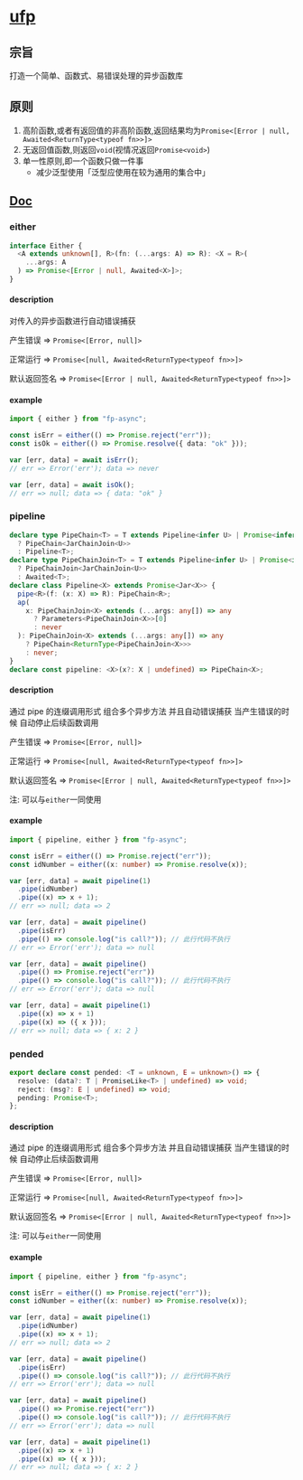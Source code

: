 # [ufp](https://github.com/PassionPI/fp-async#readme)

## 宗旨

打造一个简单、函数式、易错误处理的异步函数库

## 原则

1. 高阶函数,或者有返回值的非高阶函数,返回结果均为`Promise<[Error | null, Awaited<ReturnType<typeof fn>>]>`
2. 无返回值函数,则返回`void`(视情况返回`Promise<void>`)
3. 单一性原则,即一个函数只做一件事
   - 减少泛型使用「泛型应使用在较为通用的集合中」

## [Doc](https://github.com/PassionPI/fp-async#readme)

### either

```typescript
interface Either {
  <A extends unknown[], R>(fn: (...args: A) => R): <X = R>(
    ...args: A
  ) => Promise<[Error | null, Awaited<X>]>;
}
```

#### description

对传入的异步函数进行自动错误捕获

产生错误 => `Promise<[Error, null]>`

正常运行 => `Promise<[null, Awaited<ReturnType<typeof fn>>]>`

默认返回签名 => `Promise<[Error | null, Awaited<ReturnType<typeof fn>>]>`

#### example

```typescript
import { either } from "fp-async";

const isErr = either(() => Promise.reject("err"));
const isOk = either(() => Promise.resolve({ data: "ok" }));

var [err, data] = await isErr();
// err => Error('err'); data => never

var [err, data] = await isOk();
// err => null; data => { data: "ok" }
```

### pipeline

```typescript
declare type PipeChain<T> = T extends Pipeline<infer U> | Promise<infer U>
  ? PipeChain<JarChainJoin<U>>
  : Pipeline<T>;
declare type PipeChainJoin<T> = T extends Pipeline<infer U> | Promise<infer U>
  ? PipeChainJoin<JarChainJoin<U>>
  : Awaited<T>;
declare class Pipeline<X> extends Promise<Jar<X>> {
  pipe<R>(f: (x: X) => R): PipeChain<R>;
  ap(
    x: PipeChainJoin<X> extends (...args: any[]) => any
      ? Parameters<PipeChainJoin<X>>[0]
      : never
  ): PipeChainJoin<X> extends (...args: any[]) => any
    ? PipeChain<ReturnType<PipeChainJoin<X>>>
    : never;
}
declare const pipeline: <X>(x?: X | undefined) => PipeChain<X>;
```

#### description

通过 pipe 的连缀调用形式
组合多个异步方法
并且自动错误捕获
当产生错误的时候
自动停止后续函数调用

产生错误 => `Promise<[Error, null]>`

正常运行 => `Promise<[null, Awaited<ReturnType<typeof fn>>]>`

默认返回签名 => `Promise<[Error | null, Awaited<ReturnType<typeof fn>>]>`

注: 可以与`either`一同使用

#### example

```typescript
import { pipeline, either } from "fp-async";

const isErr = either(() => Promise.reject("err"));
const idNumber = either((x: number) => Promise.resolve(x));

var [err, data] = await pipeline(1)
  .pipe(idNumber)
  .pipe((x) => x + 1);
// err => null; data => 2

var [err, data] = await pipeline()
  .pipe(isErr)
  .pipe(() => console.log("is call?")); // 此行代码不执行
// err => Error('err'); data => null

var [err, data] = await pipeline()
  .pipe(() => Promise.reject("err"))
  .pipe(() => console.log("is call?")); // 此行代码不执行
// err => Error('err'); data => null

var [err, data] = await pipeline(1)
  .pipe((x) => x + 1)
  .pipe((x) => ({ x }));
// err => null; data => { x: 2 }
```

### pended

```typescript
export declare const pended: <T = unknown, E = unknown>() => {
  resolve: (data?: T | PromiseLike<T> | undefined) => void;
  reject: (msg?: E | undefined) => void;
  pending: Promise<T>;
};
```

#### description

通过 pipe 的连缀调用形式
组合多个异步方法
并且自动错误捕获
当产生错误的时候
自动停止后续函数调用

产生错误 => `Promise<[Error, null]>`

正常运行 => `Promise<[null, Awaited<ReturnType<typeof fn>>]>`

默认返回签名 => `Promise<[Error | null, Awaited<ReturnType<typeof fn>>]>`

注: 可以与`either`一同使用

#### example

```typescript
import { pipeline, either } from "fp-async";

const isErr = either(() => Promise.reject("err"));
const idNumber = either((x: number) => Promise.resolve(x));

var [err, data] = await pipeline(1)
  .pipe(idNumber)
  .pipe((x) => x + 1);
// err => null; data => 2

var [err, data] = await pipeline()
  .pipe(isErr)
  .pipe(() => console.log("is call?")); // 此行代码不执行
// err => Error('err'); data => null

var [err, data] = await pipeline()
  .pipe(() => Promise.reject("err"))
  .pipe(() => console.log("is call?")); // 此行代码不执行
// err => Error('err'); data => null

var [err, data] = await pipeline(1)
  .pipe((x) => x + 1)
  .pipe((x) => ({ x }));
// err => null; data => { x: 2 }
```
